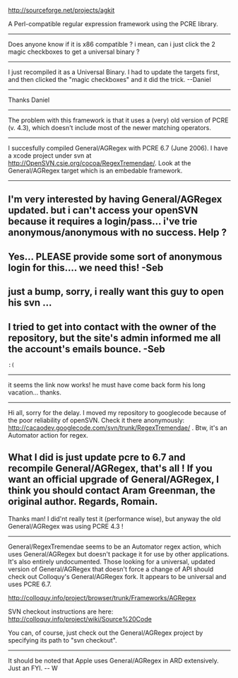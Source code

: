 http://sourceforge.net/projects/agkit

A Perl-compatible regular expression framework using the PCRE library.

----

Does anyone know if it is x86 compatible ? i mean, can i just click the 2 magic checkboxes to get a universal binary ?

----

I just recompiled it as a Universal Binary. I had to update the targets first, and then clicked the "magic checkboxes" and it did the trick. --Daniel

----

Thanks Daniel

----
The problem with this framework is that it uses a (very) old version of PCRE (v. 4.3), which doesn't include most of the newer matching operators.

----
I succesfully compiled General/AGRegex with PCRE 6.7 (June 2006). I have a xcode project under svn at http://OpenSVN.csie.org/cocoa/RegexTremendae/. Look at the General/AGRegex target which is an embedable framework.  

----

I'm very interested by having General/AGRegex updated. but i can't access your openSVN because it requires a login/pass... i've trie anonymous/anonymous with no success. Help ?
----
Yes... PLEASE provide some sort of anonymous login for this.... we need this! -Seb
----

just a bump, sorry, i really want this guy to open his svn ...
----
I tried to get into contact with the owner of the repository, but the site's admin informed me all the account's emails bounce. -Seb
----
    :(
----

it seems the link now works!  he must have come back form his long vacation... thanks.

----
Hi all, sorry for the delay. I moved my repository to googlecode because of the poor reliability of openSVN. Check it there anonymously: http://cacaodev.googlecode.com/svn/trunk/RegexTremendae/ . Btw, it's an Automator action for regex.

What I did is just update pcre to 6.7 and recompile General/AGRegex, that's all ! If you want an official upgrade of General/AGRegex, I think you should contact Aram Greenman, the original author.
Regards, Romain.
----

Thanks man! I did'nt really test it (performance wise), but anyway the old General/AGRegex was using PCRE 4.3 !

----

General/RegexTremendae seems to be an Automator regex action, which uses General/AGRegex but doesn't package it for use by other applications. It's also entirely undocumented. Those looking for a universal, updated version of General/AGRegex that doesn't force a change of API should check out Colloquy's General/AGRegex fork. It appears to be universal and uses PCRE 6.7.

http://colloquy.info/project/browser/trunk/Frameworks/AGRegex

SVN checkout instructions are here: http://colloquy.info/project/wiki/Source%20Code

You can, of course, just check out the General/AGRegex project by specifying its path to "svn checkout".

----

It should be noted that Apple uses General/AGRegex in ARD extensively. Just an FYI.
-- W